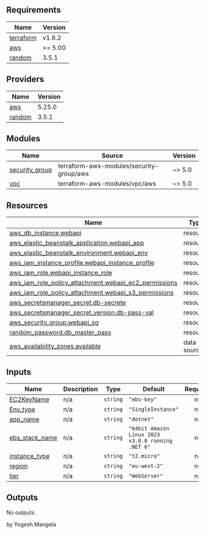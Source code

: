 <!-- BEGINNING OF PRE-COMMIT-TERRAFORM DOCS HOOK -->
## Requirements

| Name | Version |
|------|---------|
| <a name="requirement_terraform"></a> [terraform](#requirement\_terraform) | v1.6.2 |
| <a name="requirement_aws"></a> [aws](#requirement\_aws) | >= 5.00 |
| <a name="requirement_random"></a> [random](#requirement\_random) | 3.5.1 |

## Providers

| Name | Version |
|------|---------|
| <a name="provider_aws"></a> [aws](#provider\_aws) | 5.25.0 |
| <a name="provider_random"></a> [random](#provider\_random) | 3.5.1 |

## Modules

| Name | Source | Version |
|------|--------|---------|
| <a name="module_security_group"></a> [security\_group](#module\_security\_group) | terraform-aws-modules/security-group/aws | ~> 5.0 |
| <a name="module_vpc"></a> [vpc](#module\_vpc) | terraform-aws-modules/vpc/aws | ~> 5.0 |

## Resources

| Name | Type |
|------|------|
| [aws_db_instance.webapi](https://registry.terraform.io/providers/hashicorp/aws/latest/docs/resources/db_instance) | resource |
| [aws_elastic_beanstalk_application.webapi_app](https://registry.terraform.io/providers/hashicorp/aws/latest/docs/resources/elastic_beanstalk_application) | resource |
| [aws_elastic_beanstalk_environment.webapi_env](https://registry.terraform.io/providers/hashicorp/aws/latest/docs/resources/elastic_beanstalk_environment) | resource |
| [aws_iam_instance_profile.webapi_instance_profile](https://registry.terraform.io/providers/hashicorp/aws/latest/docs/resources/iam_instance_profile) | resource |
| [aws_iam_role.webapi_instance_role](https://registry.terraform.io/providers/hashicorp/aws/latest/docs/resources/iam_role) | resource |
| [aws_iam_role_policy_attachment.webapi_ec2_permissions](https://registry.terraform.io/providers/hashicorp/aws/latest/docs/resources/iam_role_policy_attachment) | resource |
| [aws_iam_role_policy_attachment.webapi_s3_permissions](https://registry.terraform.io/providers/hashicorp/aws/latest/docs/resources/iam_role_policy_attachment) | resource |
| [aws_secretsmanager_secret.db-secrete](https://registry.terraform.io/providers/hashicorp/aws/latest/docs/resources/secretsmanager_secret) | resource |
| [aws_secretsmanager_secret_version.db-pass-val](https://registry.terraform.io/providers/hashicorp/aws/latest/docs/resources/secretsmanager_secret_version) | resource |
| [aws_security_group.webapi_sg](https://registry.terraform.io/providers/hashicorp/aws/latest/docs/resources/security_group) | resource |
| [random_password.db_master_pass](https://registry.terraform.io/providers/hashicorp/random/3.5.1/docs/resources/password) | resource |
| [aws_availability_zones.available](https://registry.terraform.io/providers/hashicorp/aws/latest/docs/data-sources/availability_zones) | data source |

## Inputs

| Name | Description | Type | Default | Required |
|------|-------------|------|---------|:--------:|
| <a name="input_EC2KeyName"></a> [EC2KeyName](#input\_EC2KeyName) | n/a | `string` | `"ebs-key"` | no |
| <a name="input_Env_type"></a> [Env\_type](#input\_Env\_type) | n/a | `string` | `"SingleInstance"` | no |
| <a name="input_app_name"></a> [app\_name](#input\_app\_name) | n/a | `string` | `"dotnet"` | no |
| <a name="input_ebs_stack_name"></a> [ebs\_stack\_name](#input\_ebs\_stack\_name) | n/a | `string` | `"64bit Amazon Linux 2023 v3.0.0 running .NET 6"` | no |
| <a name="input_instance_type"></a> [instance\_type](#input\_instance\_type) | n/a | `string` | `"t2.micro"` | no |
| <a name="input_region"></a> [region](#input\_region) | n/a | `string` | `"eu-west-2"` | no |
| <a name="input_tier"></a> [tier](#input\_tier) | n/a | `string` | `"WebServer"` | no |

## Outputs

No outputs.
<!-- END OF PRE-COMMIT-TERRAFORM DOCS HOOK -->

by Yogesh Mangela
